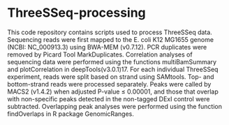 # ThreeSSeq-processing
This code repository contains scripts used to process ThreeSSeq data. Sequencing reads were first mapped to the E. coli K12 MG1655 genome (NCBI: NC_000913.3) using BWA-MEM (v0.7.12). PCR duplicates were removed by Picard Tool MarkDuplicates. Correlation analyses of sequencing data were performed using the functions multiBamSummary and plotCorrelation in deepTools(v3.0.1)17. For each individual ThreeSSeq experiment, reads were split based on strand using SAMtools. Top- and bottom-strand reads were processed separately. Peaks were called by MACS2 (v1.4.2) when adjusted P-value ≤ 0.00001, and those that overlap with non-specific peaks detected in the non-tagged DExI control were subtracted. Overlapping peak analyses were performed using the function findOverlaps in R package GenomicRanges.
